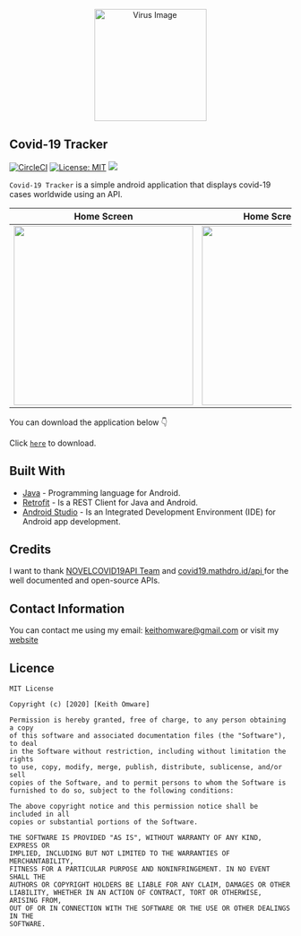 <p align="center">
  <img src="https://github.com/Omware/Covid-19_Tracker/blob/newFeature/app/src/main/res/drawable-v24/coronavirus.png" width="200" title="Virus Image">

</p>

## Covid-19 Tracker

[![CircleCI](https://circleci.com/gh/Omware/Covid-19_Tracker.svg?style=svg)](https://circleci.com/gh/Omware/Covid-19_Tracker) [![License: MIT](https://img.shields.io/badge/License-MIT-blue.svg)](https://github.com/Omware/Covid-19_Tracker/blob/master/LICENSE) <a href="https://codeclimate.com/github/Omware/Covid-19_Tracker/maintainability"><img src="https://api.codeclimate.com/v1/badges/d64a8b2d2bc134775d28/maintainability" /></a>

`Covid-19 Tracker` is a simple android application that displays covid-19 cases worldwide using an API.

| Home Screen     | Home Screen(Search) |
| ---             | ---                 |
| <img src="https://github.com/Omware/Covid-19_Tracker/blob/newFeature/app/src/main/res/drawable-v24/home1.jpg" width = 320>          | <img src="https://github.com/Omware/Covid-19_Tracker/blob/newFeature/app/src/main/res/drawable-v24/home2.jpg" width = 320>    |

You can download the application below :point_down:

Click <a href="https://github.com/Omware/Covid-19_Tracker/files/4521187/app-debug.zip">`here`</a> to download.

## Built With

* <a href="https://www.java.com/en/">Java</a> - Programming language for Android.
* <a href="https://square.github.io/retrofit/">Retrofit</a> - Is a REST Client for Java and Android.
* <a href="https://developer.android.com/studio">Android Studio</a> - Is an Integrated Development Environment (IDE) for Android app development.


## Credits

I want to thank <a href="https://corona.lmao.ninja/docs/">NOVELCOVID19API Team</a> and <a href="https://covid19.mathdro.id/api">covid19.mathdro.id/api
</a> for the well documented and open-source APIs.

## Contact Information

You can contact me using my email: keithomware@gmail.com or visit my <a href="https://keithomware.netlify.app/">website</a>

## Licence

```
MIT License

Copyright (c) [2020] [Keith Omware]

Permission is hereby granted, free of charge, to any person obtaining a copy
of this software and associated documentation files (the "Software"), to deal
in the Software without restriction, including without limitation the rights
to use, copy, modify, merge, publish, distribute, sublicense, and/or sell
copies of the Software, and to permit persons to whom the Software is
furnished to do so, subject to the following conditions:

The above copyright notice and this permission notice shall be included in all
copies or substantial portions of the Software.

THE SOFTWARE IS PROVIDED "AS IS", WITHOUT WARRANTY OF ANY KIND, EXPRESS OR
IMPLIED, INCLUDING BUT NOT LIMITED TO THE WARRANTIES OF MERCHANTABILITY,
FITNESS FOR A PARTICULAR PURPOSE AND NONINFRINGEMENT. IN NO EVENT SHALL THE
AUTHORS OR COPYRIGHT HOLDERS BE LIABLE FOR ANY CLAIM, DAMAGES OR OTHER
LIABILITY, WHETHER IN AN ACTION OF CONTRACT, TORT OR OTHERWISE, ARISING FROM,
OUT OF OR IN CONNECTION WITH THE SOFTWARE OR THE USE OR OTHER DEALINGS IN THE
SOFTWARE.
```